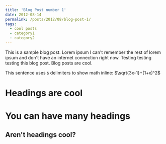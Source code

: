 ```yaml
---
title: 'Blog Post number 1'
date: 2012-08-14
permalink: /posts/2012/08/blog-post-1/
tags:
  - cool posts
  - category1
  - category2
---
```


This is a sample blog post. Lorem ipsum I can't remember the rest of lorem ipsum and don't have an internet connection right now. Testing testing testing this blog post. Blog posts are cool.

This sentence uses `$` delimiters to show math inline:  $\sqrt{3x-1}+(1+x)^2$


Headings are cool
======

You can have many headings
======

Aren't headings cool?
------
